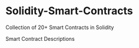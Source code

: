 # Solidity-Smart-Contracts
Collection of 20+ Smart Contracts in Solidity 

Smart Contract Descriptions

